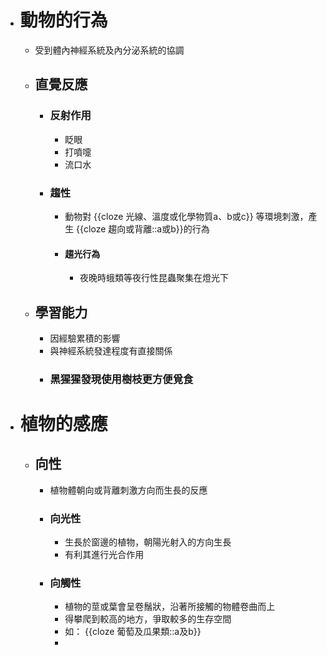 - # 動物的行為
	- 受到體內神經系統及內分泌系統的協調
	- ## 直覺反應
		- ### 反射作用
			- 眨眼
			- 打噴嚏
			- 流口水
		- ### 趨性
			- 動物對 {{cloze 光線、溫度或化學物質a、b或c}} 等環境刺激，產生 {{cloze 趨向或背離::a或b}}的行為
			- #### 趨光行為
				- 夜晚時蛾類等夜行性昆蟲聚集在燈光下
	- ## 學習能力
		- 因經驗累積的影響
		- 與神經系統發達程度有直接關係
		- ### 黑猩猩發現使用樹枝更方便覓食
- # 植物的感應
	- ## 向性
		- 植物體朝向或背離刺激方向而生長的反應
		- ### 向光性
			- 生長於窗邊的植物，朝陽光射入的方向生長
			- 有利其進行光合作用
		- ### 向觸性
			- 植物的莖或葉會呈卷鬚狀，沿著所接觸的物體卷曲而上
			- 得攀爬到較高的地方，爭取較多的生存空間
			- 如： {{cloze 葡萄及瓜果類::a及b}}
			-